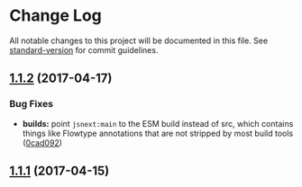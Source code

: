 # Change Log

All notable changes to this project will be documented in this file. See [standard-version](https://github.com/conventional-changelog/standard-version) for commit guidelines.

<a name="1.1.2"></a>
## [1.1.2](https://github.com/developit/mitt/compare/v1.1.1...v1.1.2) (2017-04-17)


### Bug Fixes

* **builds:** point `jsnext:main` to the ESM build instead of src, which contains things like Flowtype annotations that are not stripped by most build tools ([0cad092](https://github.com/developit/mitt/commit/0cad092))



<a name="1.1.1"></a>
## [1.1.1](https://github.com/developit/mitt/compare/1.1.0...1.1.1) (2017-04-15)
